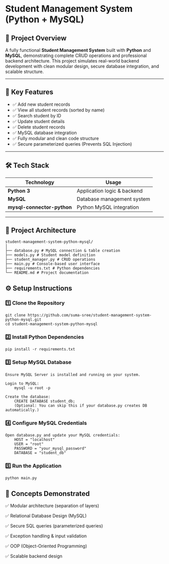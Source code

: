 # Student Management System (Python + MySQL)

## 🚀 Project Overview

A fully functional **Student Management System** built with **Python** and **MySQL**, demonstrating complete CRUD operations and professional backend architecture. This project simulates real-world backend development with clean modular design, secure database integration, and scalable structure.

---

## 🎯 Key Features

- ✅ Add new student records
- ✅ View all student records (sorted by name)
- ✅ Search student by ID
- ✅ Update student details
- ✅ Delete student records
- ✅ MySQL database integration
- ✅ Fully modular and clean code structure
- ✅ Secure parameterized queries (Prevents SQL Injection)

---

## 🛠 Tech Stack

| Technology | Usage |
|------------|--------|
| **Python 3** | Application logic & backend |
| **MySQL** | Database management system |
| **mysql-connector-python** | Python MySQL integration |

---

## 📂 Project Architecture

    student-management-system-python-mysql/
    │
    ├── database.py # MySQL connection & table creation
    ├── models.py # Student model definition
    ├── student_manager.py # CRUD operations
    ├── main.py # Console-based user interface
    ├── requirements.txt # Python dependencies
    └── README.md # Project documentation



## ⚙️ Setup Instructions

### 1️⃣ Clone the Repository
    git clone https://github.com/suma-sree/student-management-system-python-mysql.git
    cd student-management-system-python-mysql

### 2️⃣ Install Python Dependencies
    pip install -r requirements.txt

### 3️⃣ Setup MySQL Database
    Ensure MySQL Server is installed and running on your system.

    Login to MySQL:
        mysql -u root -p

    Create the database:
        CREATE DATABASE student_db;
        (Optional: You can skip this if your database.py creates DB automatically.)

### 4️⃣ Configure MySQL Credentials

    Open database.py and update your MySQL credentials:
        HOST = "localhost"
        USER = "root"
        PASSWORD = "your_mysql_password"
        DATABASE = "student_db"

### 5️⃣ Run the Application
    python main.py

## 🧠 Concepts Demonstrated
✅ Modular architecture (separation of layers)

✅ Relational Database Design (MySQL)

✅ Secure SQL queries (parameterized queries)

✅ Exception handling & input validation

✅ OOP (Object-Oriented Programming)

✅ Scalable backend design
